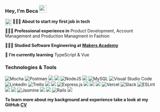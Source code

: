 ### Hey, I'm Beca <img src="https://media.giphy.com/media/hvRJCLFzcasrR4ia7z/giphy.gif" width="25px">
<a href="https://discord.gg/XTW52Kt">
  <img align="left" alt="" width="22px" src="" />
</a>

**👩🏼‍💻 About to start my first job in tech**

**👩🏼‍🎨 Professional experience in** Product Development, Account Management and Production Managment in Fashion

**👩🏼‍🎓 Studied Software Engineering at [Makers Academy](https://makers.tech/)**

**🌱 I’m currently learning** TypeScript & Vue

### Technologies & Tools
<p>
  
  <img alt="Mocha" src="https://img.shields.io/badge/-Mocha-%238D6748?style=for-the-badge&logo=Mocha&logoColor=white&style=plastic" /> 
  <img alt="Postman" src="https://img.shields.io/badge/Postman-FF6C37?style=for-the-badge&logo=postman&logoColor=red&style=plastic" /> 
  <img src="https://img.shields.io/badge/HTML-E34F26?style=for-the-badge&logo=html5&logoColor=white&style=plastic" /> 
  <img src="https://img.shields.io/badge/JavaScript-F7DF1E?style=for-the-badge&logo=javascript&logoColor=black&style=plastic" /> 
  <img alt="NodeJS" src="https://img.shields.io/badge/node.js-%2343853D.svg?style=for-the-badge&logo=node-dot-js&logoColor=white&style=plastic"/> 
  <img src="https://img.shields.io/badge/-Travis%20CI-{3EAAAF}?logo=Travis&logoColor=&style=plastic" /> 
    <img alt="MySQL" src="https://img.shields.io/badge/MySQL-%2300f.svg?style=for-the-badge&logo=mysql&logoColor=white&style=plastic&badge-color=black" />
  <img alt="Visual Studio Code" src="https://img.shields.io/badge/VisualStudioCode-0078d7.svg?style=for-the-badge&logo=visual-studio-code&logoColor=white&style=plastic"/> 
  <img alt="LinkedIn" src="https://img.shields.io/badge/linkedin-%230077B5.svg?style=for-the-badge&logo=linkedin&logoColor=white&style=plastic"/> 
  <img alt="Trello" src="https://img.shields.io/badge/Trello-%23026AA7.svg?style=for-the-badge&logo=Trello&logoColor=white&style=plastic"/>
  <img src="https://img.shields.io/badge/CSS-1572B6?style=for-the-badge&logo=css3&logoColor=white&style=plastic"> 
  <img src="https://img.shields.io/badge/PostgreSQL-316192?style=for-the-badge&logo=postgresql&logoColor=white&style=plastic" /> 
  <img alt="Express.js" src="https://img.shields.io/badge/Express.js-%23404d59.svg?style=for-the-badge&logo=express&logoColor=%2361DAFB&style=lastic"/> 
  <img src="https://img.shields.io/badge/React-20232A?style=for-the-badge&logo=react&logoColor=61DAFB&style=plastic" /> 
  <img src="https://img.shields.io/badge/GitHub-100000?style=for-the-badge&logo=github&logoColor=white&style=plastic" /> 
  <img src="https://img.shields.io/badge/Markdown-000000?style=for-the-badge&logo=markdown&logoColor=white&style=plastic"> 
  <img alt="Vercel" src="https://img.shields.io/badge/vercel-%23000000.svg?style=for-the-badge&logo=vercel&logoColor=white&style=plastic" /> 
  <img alt="Slack" src="https://img.shields.io/badge/Slack-4A154B?style=for-the-badge&logo=slack&logoColor=white&style=plastic" /> 
  <img alt="ESLint" src="https://img.shields.io/badge/ESLint-4B3263?style=for-the-badge&logo=eslint&logoColor=white&style=plastic" />
  <img src="https://img.shields.io/badge/Bootstrap-563D7C?style=for-the-badge&logo=bootstrap&logoColor=white&style=plastic" />  
  <img src="https://img.shields.io/badge/Heroku-430098?style=for-the-badge&logo=heroku&logoColor=white&style=plastic" /> 
  <img alt="Jasmine" src="https://img.shields.io/badge/jasmine-%238A4182.svg?style=for-the-badge&logo=jasmine&logoColor=white&style=plastic" /> 
  <img src="https://img.shields.io/badge/Jest-C21325?style=for-the-badge&logo=jest&logoColor=white&style=plastic" /> 
  <img src="https://img.shields.io/badge/Ruby-CC0000?style=for-the-badge&logo=ruby&logoColor=white&style=plastic" /> 
  <img alt="Rails" src="https://img.shields.io/badge/Rails-%23CC0000.svg?style=for-the-badge&logo=ruby-on-rails&logoColor=white&style=plastic"/> 
  <img src="https://img.shields.io/badge/Rspec-CC0000?style=for-the-badge&logo=RubyGems&logoColor=white&style=plastic" />
  
</p>


**To learn more about my background and experience take a look at my GitHub [CV](https://github.com/beca-g/CV)**


<!--
**beca-g/beca-g** is a ✨ _special_ ✨ repository because its `README.md` (this file) appears on your GitHub profile.

Here are some ideas to get you started:
**💻 I’m currently working on** a mini game with another Maker
- 🔭 I’m currently working on ...
- 🌱 I’m currently learning ...
- 👯 I’m looking to collaborate on ...
- 🤔 I’m looking for help with ...
- 💬 Ask me about ...
- 📫 How to reach me: ...
- 😄 Pronouns: ...
- ⚡ Fun fact: ...
-->
